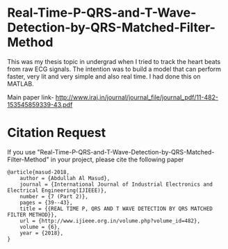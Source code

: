 # Real-Time-P-QRS-and-T-Wave-Detection-by-QRS-Matched-Filter-Method
This was my thesis topic in undergrad when I tried to track the heart beats from raw ECG signals. The intention was to build a model that can perform faster, very lit and very simple and also real time. I had done this on MATLAB.

Main paper link-
http://www.iraj.in/journal/journal_file/journal_pdf/11-482-153545859339-43.pdf


# Citation Request
If you use "Real-Time-P-QRS-and-T-Wave-Detection-by-QRS-Matched-Filter-Method" in your project, please cite the following paper

```
@article{masud-2018,
	author = {Abdullah Al Masud},
	journal = {International Journal of Industrial Electronics and Electrical Engineering(IJIEEE)},
	number = {7 (Part 2)},
	pages = {39--43},
	title = {{REAL TIME P, QRS AND T WAVE DETECTION BY QRS MATCHED FILTER METHOD}},
	url = {http://www.ijieee.org.in/volume.php?volume_id=482},
	volume = {6},
	year = {2018},
}
```
